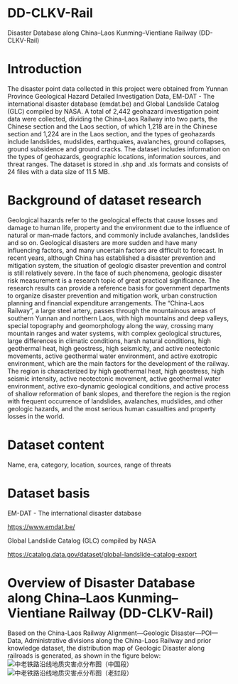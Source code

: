 # DD-CLKV-Rail
Disaster Database along China–Laos Kunming–Vientiane Railway (DD-CLKV-Rail)

# Introduction
The disaster point data collected in this project were obtained from Yunnan Province Geological Hazard Detailed Investigation Data, EM-DAT - The international disaster database (emdat.be) and Global Landslide Catalog (GLC) compiled by NASA. A total of 2,442 geohazard investigation point data were collected, dividing the China-Laos Railway into two parts, the Chinese section and the Laos section, of which 1,218 are in the Chinese section and 1,224 are in the Laos section, and the types of geohazards include landslides, mudslides, earthquakes, avalanches, ground collapses, ground subsidence and ground cracks. The dataset includes information on the types of geohazards, geographic locations, information sources, and threat ranges. The dataset is stored in .shp and .xls formats and consists of 24 files with a data size of 11.5 MB.

# Background of dataset research
Geological hazards refer to the geological effects that cause losses and damage to human life, property and the environment due to the influence of natural or man-made factors, and commonly include avalanches, landslides and so on. Geological disasters are more sudden and have many influencing factors, and many uncertain factors are difficult to forecast. In recent years, although China has established a disaster prevention and mitigation system, the situation of geologic disaster prevention and control is still relatively severe. In the face of such phenomena, geologic disaster risk measurement is a research topic of great practical significance. The research results can provide a reference basis for government departments to organize disaster prevention and mitigation work, urban construction planning and financial expenditure arrangements.
The “China-Laos Railway”, a large steel artery, passes through the mountainous areas of southern Yunnan and northern Laos, with high mountains and deep valleys, special topography and geomorphology along the way, crossing many mountain ranges and water systems, with complex geological structures, large differences in climatic conditions, harsh natural conditions, high geothermal heat, high geostress, high seismicity, and active neotectonic movements, active geothermal water environment, and active exotropic environment, which are the main factors for the development of the railway. The region is characterized by high geothermal heat, high geostress, high seismic intensity, active neotectonic movement, active geothermal water environment, active exo-dynamic geological conditions, and active process of shallow reformation of bank slopes, and therefore the region is the region with frequent occurrence of landslides, avalanches, mudslides, and other geologic hazards, and the most serious human casualties and property losses in the world.

# Dataset content
Name, era, category, location, sources, range of threats

# Dataset basis
EM-DAT - The international disaster database

https://www.emdat.be/

Global Landslide Catalog (GLC) compiled by NASA

https://catalog.data.gov/dataset/global-landslide-catalog-export

# Overview of Disaster Database along China–Laos Kunming–Vientiane Railway (DD-CLKV-Rail)
Based on the China-Laos Railway Alignment—Geologic Disaster—POI—Data, Administrative divisions along the China-Laos Railway and prior knowledge dataset, the distribution map of Geologic Disaster along railroads is generated,  as shown in the figure below:
![中老铁路沿线地质灾害点分布图（中国段）](https://github.com/user-attachments/assets/881402dd-49dc-4a61-b295-e05eeae9e879)
![中老铁路沿线地质灾害点分布图（老挝段）](https://github.com/user-attachments/assets/7453e840-e167-4f1f-9366-495a9acf37b7)

